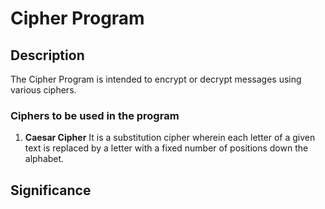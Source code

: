 # Cipher Program

## Description
The Cipher Program is intended to encrypt or decrypt messages using various ciphers. 

### Ciphers to be used in the program
1. **Caesar Cipher**
   It is a substitution cipher wherein each letter of a given text is replaced by a letter with a fixed number of positions down the alphabet.

## Significance

